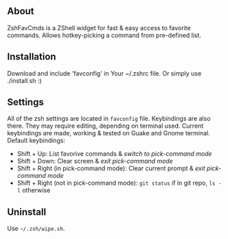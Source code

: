 ## About
ZshFavCmds is a ZShell widget for fast & easy access to favorite commands.
Allows hotkey-picking a command from pre-defined list.

## Installation
Download and include 'favconfig' in Your ~/.zshrc file.
Or simply use ./install.sh :)

## Settings
All of the zsh settings are located in `favconfig` file.
Keybindings are also there. They may require editing, depending on terminal used.
Current keybindings are made, working & tested on Guake and Gnome terminal.
Default keybindings:
* Shift + Up: List favorive commands & _switch to pick-command mode_
* Shift + Down: Clear screen & _exit pick-command mode_
* Shift + Right (in pick-command mode): Clear current prompt & _exit pick-command mode_
* Shift + Right (not in pick-command mode): `git status` if in git repo, `ls -l` otherwise

## Uninstall
Use `~/.zsh/wipe.sh`.
